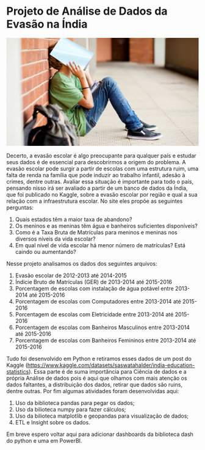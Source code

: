 # Projeto de Análise de Dados da Evasão na Índia

![dropout circle logo](./img/dropout.jpg "Dropout")

Decerto, a evasão escolar é algo preocupante para qualquer país e estudar seus dados é de essencial para descobrirmos a origem do problema. A evasão escolar pode surgir a partir de escolas com uma estrutura ruim, uma falta de renda na família que pode induzir ao trabalho infantil, adesão à crimes, dentre outras. Avaliar essa situação é importante para todo o país, pensando nisso irá ser avaliado a partir de um banco de dados da Índia, que foi publicado no Kaggle, sobre a evasão escolar por região e qual a sua relação com a infraestrutura escolar. No site eles propõe as seguintes perguntas: 
1. Quais estados têm a maior taxa de abandono? 
2. Os meninos e as meninas têm água e banheiros suficientes disponíveis? 
3. Como é a Taxa Bruta de Matrículas para meninos e meninas nos diversos níveis da vida escolar? 
4. Em qual nível de vida escolar há menor número de matrículas? Está caindo ou aumentando?

Nesse projeto analisamos os dados dos seguintes arquivos:

1. Evasão escolar de 2012-2013 até 2014-2015
2. Índicie Bruto de Matrículas (GER) de 2013-2014 até 2015-2016
3. Porcentagem de escolas com instalação de água potável entre 2013-2014 até 2015-2016
4. Porcentagem de escolas com Computadores entre 2013-2014 até 2015-2016
5. Porcentagem de escolas com Eletricidade entre 2013-2014 até 2015-2016
6. Porcentagem de escolas com Banheiros Masculinos entre 2013-2014 até 2015-2016
7. Porcentagem de escolas com Banheiros Femininos entre 2013-2014 até 2015-2016

Tudo foi desenvolvido em Python e retiramos esses dados de um post do Kaggle (https://www.kaggle.com/datasets/saswatahalder/india-education-statistics). Essa parte é de suma importância para Ciência de dados e a própria Análise de dados pois é aqui que olhamos com mais atenção os dados faltantes, a distribuição dos dados, retirar que dados são ruins, dentre outras. Por fim algumas atividades foram desenvolvidas aqui:

1. Uso da biblioteca pandas para pegar os dados;
2. Uso da bilioteca numpy para fazer cálculos;
3. Uso da bilioteca matplotlib e geopandas para visualização de dados;
4. ETL e Insight sobre os dados.

Em breve espero voltar aqui para adicionar dashboards da biblioteca dash do python e uma em PowerBI.
